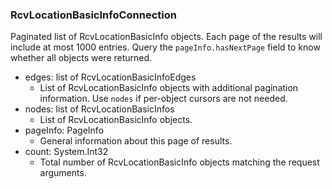 ### RcvLocationBasicInfoConnection
Paginated list of RcvLocationBasicInfo objects. Each page of the results will include at most 1000 entries. Query the `pageInfo.hasNextPage` field to know whether all objects were returned.

- edges: list of RcvLocationBasicInfoEdges
  - List of RcvLocationBasicInfo objects with additional pagination information. Use `nodes` if per-object cursors are not needed.
- nodes: list of RcvLocationBasicInfos
  - List of RcvLocationBasicInfo objects.
- pageInfo: PageInfo
  - General information about this page of results.
- count: System.Int32
  - Total number of RcvLocationBasicInfo objects matching the request arguments.
